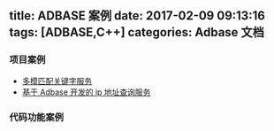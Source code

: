 title: ADBASE 案例
date: 2017-02-09 09:13:16
tags: [ADBASE,C++]
categories: Adbase 文档
---
### 项目案例

- [多模匹配关键字服务](https://github.com/weiboad/adbase_case/tree/master/pattern)
- [基于 Adbase 开发的 ip 地址查询服务](https://github.com/weiboad/adbase_case/tree/master/wander)

### 代码功能案例
